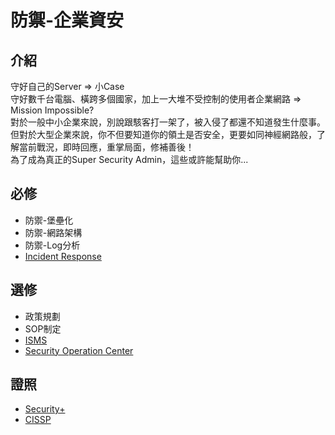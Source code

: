 # 防禦-企業資安

## 介紹

守好自己的Server => 小Case<br>
守好數千台電腦、橫跨多個國家，加上一大堆不受控制的使用者企業網路 => Mission Impossible? <br>
對於一般中小企業來說，別說跟駭客打一架了，被入侵了都還不知道發生什麼事。<br>
但對於大型企業來說，你不但要知道你的領土是否安全，更要如同神經網路般，了解當前戰況，即時回應，重掌局面，修補善後！<br>
為了成為真正的Super Security Admin，這些或許能幫助你...

## 必修

* 防禦-堡壘化
* 防禦-網路架構
* 防禦-Log分析
* [ Incident Response](http://www.cert.org/incident-management/csirt-development/csirt-faq.cfm?)
  
## 選修

* 政策規劃
* SOP制定
* [ ISMS](http://www.nuu.edu.tw/UIPWeb/wSite/ct?xItem=27666&ctNode=11738&mp=56)
* [Security Operation Center](https://en.wikipedia.org/wiki/Security_operations_center )
  
## 證照

* [ Security+](http://www.comptia.org.tw/certifications/?catid=9&view=gjrz_main_article)
* [ CISSP](https://www.isc2.org/cissp/default.aspx)
